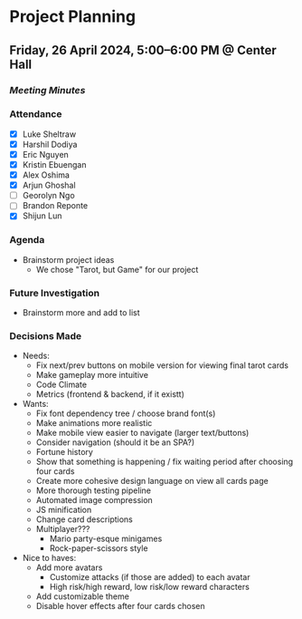 # Project Planning
## Friday, 26 April 2024, 5:00–6:00 PM @ Center Hall
### _Meeting Minutes_

### Attendance
- [x] Luke Sheltraw
- [x] Harshil Dodiya 
- [x] Eric Nguyen
- [x] Kristin Ebuengan
- [x] Alex Oshima
- [x] Arjun Ghoshal
- [ ] Georolyn Ngo
- [ ] Brandon Reponte
- [x] Shijun Lun

### Agenda
- Brainstorm project ideas
  - We chose "Tarot, but Game" for our project

### Future Investigation
- Brainstorm more and add to list

### Decisions Made
- Needs:
  - Fix next/prev buttons on mobile version for viewing final tarot cards
  - Make gameplay more intuitive
  - Code Climate
  - Metrics (frontend & backend, if it existt)
- Wants:
  - Fix font dependency tree / choose brand font(s)
  - Make animations more realistic
  - Make mobile view easier to navigate (larger text/buttons)
  - Consider navigation (should it be an SPA?)
  - Fortune history
  - Show that something is happening / fix waiting period after choosing four cards
  - Create more cohesive design language on view all cards page
  - More thorough testing pipeline
  - Automated image compression
  - JS minification
  - Change card descriptions
  - Multiplayer???
    - Mario party-esque minigames
    - Rock-paper-scissors style
- Nice to haves:
  - Add more avatars
    - Customize attacks (if those are added) to each avatar
    - High risk/high reward, low risk/low reward characters
  - Add customizable theme
  - Disable hover effects after four cards chosen